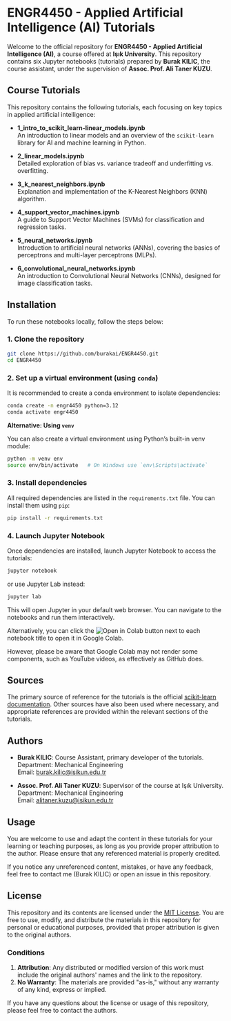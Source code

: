 # ENGR4450 - Applied Artificial Intelligence (AI) Tutorials

Welcome to the official repository for **ENGR4450 - Applied Artificial Intelligence (AI)**, a course offered at **Işık University**. This repository contains six Jupyter notebooks (tutorials) prepared by **Burak KILIC**, the course assistant, under the supervision of **Assoc. Prof. Ali Taner KUZU**.

## Course Tutorials

This repository contains the following tutorials, each focusing on key topics in applied artificial intelligence:

- **1_intro_to_scikit_learn-linear_models.ipynb**  
   An introduction to linear models and an overview of the `scikit-learn` library for AI and machine learning in Python.

- **2_linear_models.ipynb**  
   Detailed exploration of bias vs. variance tradeoff and underfitting vs. overfitting.

- **3_k_nearest_neighbors.ipynb**  
   Explanation and implementation of the K-Nearest Neighbors (KNN) algorithm.

- **4_support_vector_machines.ipynb**  
   A guide to Support Vector Machines (SVMs) for classification and regression tasks.

- **5_neural_networks.ipynb**  
   Introduction to artificial neural networks (ANNs), covering the basics of perceptrons and multi-layer perceptrons (MLPs).

- **6_convolutional_neural_networks.ipynb**  
   An introduction to Convolutional Neural Networks (CNNs), designed for image classification tasks.

## Installation

To run these notebooks locally, follow the steps below:

### 1. Clone the repository

```bash
git clone https://github.com/burakai/ENGR4450.git
cd ENGR4450
```
### 2. Set up a virtual environment (using `conda`)

It is recommended to create a conda environment to isolate dependencies:

```bash
conda create -n engr4450 python=3.12
conda activate engr4450
```
**Alternative: Using `venv`**

You can also create a virtual environment using Python’s built-in venv module:

```bash
python -m venv env
source env/bin/activate   # On Windows use `env\Scripts\activate`
```
### 3. Install dependencies

All required dependencies are listed in the `requirements.txt` file. You can install them using `pip`:
```bash
pip install -r requirements.txt
```
### 4. Launch Jupyter Notebook

Once dependencies are installed, launch Jupyter Notebook to access the tutorials:
```bash
jupyter notebook
```
or use Jupyter Lab instead:

```bash
jupyter lab
```
This will open Jupyter in your default web browser. You can navigate to the notebooks and run them interactively.

Alternatively, you can click the ![Open in Colab](https://colab.research.google.com/assets/colab-badge.svg) button next to each notebook title to open it in Google Colab.

However, please be aware that Google Colab may not render some components, such as YouTube videos, as effectively as GitHub does.

## Sources

The primary source of reference for the tutorials is the official [scikit-learn documentation](https://scikit-learn.org/stable/documentation.html). Other sources have also been used where necessary, and appropriate references are provided within the relevant sections of the tutorials.


## Authors

- **Burak KILIC**: Course Assistant, primary developer of the tutorials.  
  Department: Mechanical Engineering  
  Email: [burak.kilic@isikun.edu.tr](mailto:burak.kilic@isikun.edu.tr)

- **Assoc. Prof. Ali Taner KUZU**: Supervisor of the course at Işık University.  
  Department: Mechanical Engineering  
  Email: [alitaner.kuzu@isikun.edu.tr](mailto:alitaner.kuzu@isikun.edu.tr)


## Usage

You are welcome to use and adapt the content in these tutorials for your learning or teaching purposes, as long as you provide proper attribution to the author. Please ensure that any referenced material is properly credited.

If you notice any unreferenced content, mistakes, or have any feedback, feel free to contact me (Burak KILIC) or open an issue in this repository.


## License

This repository and its contents are licensed under the [MIT License](https://opensource.org/licenses/MIT). You are free to use, modify, and distribute the materials in this repository for personal or educational purposes, provided that proper attribution is given to the original authors. 

### Conditions
1. **Attribution**: Any distributed or modified version of this work must include the original authors' names and the link to the repository.
2. **No Warranty**: The materials are provided "as-is," without any warranty of any kind, express or implied.

If you have any questions about the license or usage of this repository, please feel free to contact the authors.

